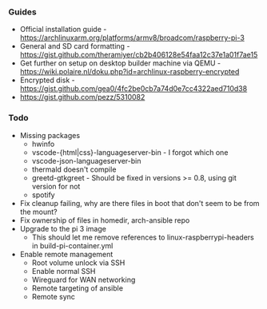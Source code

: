 ### Guides

- Official installation guide - https://archlinuxarm.org/platforms/armv8/broadcom/raspberry-pi-3
- General and SD card formatting - https://gist.github.com/theramiyer/cb2b406128e54faa12c37e1a01f7ae15
- Get further on setup on desktop builder machine via QEMU - https://wiki.polaire.nl/doku.php?id=archlinux-raspberry-encrypted
- Encrypted disk - https://gist.github.com/gea0/4fc2be0cb7a74d0e7cc4322aed710d38
- https://gist.github.com/pezz/5310082

### Todo

* Missing packages
  * hwinfo
  * vscode-{html|css}-languageserver-bin - I forgot which one
  * vscode-json-languageserver-bin
  * thermald doesn't compile
  * greetd-gtkgreet - Should be fixed in versions >= 0.8, using git version for not
  * spotify
* Fix cleanup failing, why are there files in boot that don't seem to be from the mount?
* Fix ownership of files in homedir, arch-ansible repo
* Upgrade to the pi 3 image
  * This should let me remove references to linux-raspberrypi-headers in build-pi-container.yml
* Enable remote management
  * Root volume unlock via SSH
  * Enable normal SSH
  * Wireguard for WAN networking
  * Remote targeting of ansible
  * Remote sync

